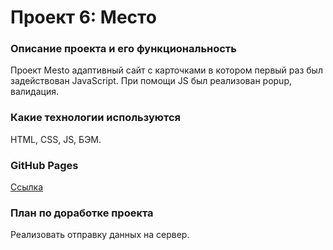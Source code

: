 # Проект 6: Место

### Описание проекта и его функциональность
Проект Mesto адаптивный сайт с карточками в котором первый раз был задействован JavaScript. При помощи JS был реализован popup, валидация. 

### Какие технологии используются
HTML, CSS, JS, БЭМ.

### GitHub Pages
[Ссылка](https://vonorapunzel.github.io/mesto/index.html)

### План по доработке проекта
Реализовать отправку данных на сервер.

